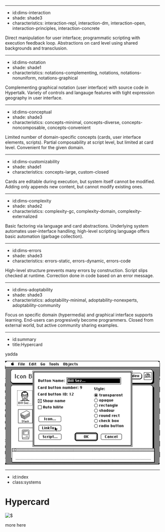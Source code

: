 ----------------------------------------------------------------------------------------------------
- id:dims-interaction
- shade: shade3
- characteristics: interaction-repl, interaction-dm, interaction-open, interaction-principles, interaction-concrete

Direct manipulation for user interface; programmatic scripting with execution feedback loop.
Abstractions on card level using shared backgrounds and transclusion.

----------------------------------------------------------------------------------------------------
- id:dims-notation
- shade: shade1
- characteristics: notations-complementing, notations, notations-nonuniform, notations-graphical

Complementing graphical notation (user interface) with source code in Hypertalk.
Variety of controls and langauge features with tight expression geography in user interface.

----------------------------------------------------------------------------------------------------
- id:dims-conceptual
- shade: shade3
- characteristics: concepts-minimal, concepts-diverse, concepts-noncomposable, concepts-convenient

Limited number of domain-specific concepts (cards, user interface elements, scripts).
Partial composability at script level, but limited at card level. Convenient for the given domain.

----------------------------------------------------------------------------------------------------
- id:dims-customizability
- shade: shade1
- characteristics: concepts-large, custom-closed

Cards are editable during execution, but system itself cannot be modified.
Adding only appends new content, but cannot modify existing ones.

----------------------------------------------------------------------------------------------------
- id:dims-complexity
- shade: shade2
- characteristics: complexity-gc, complexity-domain, complexity-externalized

Basic factoring via language and card abstractions. Underlying system automates user-interface 
handling; high-level scripting language offers basic automation (garbage collection).

----------------------------------------------------------------------------------------------------
- id:dims-errors
- shade: shade3
- characteristics: errors-static, errors-dynamic, errors-code

High-level structure prevents many errors by construction. Script slips checked at runtime. 
Correction done in code based on an error message.

----------------------------------------------------------------------------------------------------
- id:dims-adoptability
- shade: shade3
- characteristics: adoptability-minimal, adoptability-nonexperts, adoptability-community

Focus on specific domain (hypermedia) and graphical interface supports learning. End-users can 
progresively become programmers. Closed from external world, but active community sharing examples.

----------------------------------------------------------------------------------------------------
- id:summary
- title:Hypercard

yadda

![](img/hypercard.jpg)


----------------------------------------------------------------------------------------------------
- id:index
- class:systems

# Hypercard

![$](content=summary,link=index)

more here

